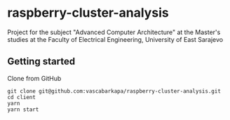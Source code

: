 # raspberry-cluster-analysis
Project for the subject "Advanced Computer Architecture" at the Master's studies at the Faculty of Electrical Engineering, University of East Sarajevo

## Getting started

Clone from GitHub

```
git clone git@github.com:vascabarkapa/raspberry-cluster-analysis.git
cd client
yarn
yarn start
```